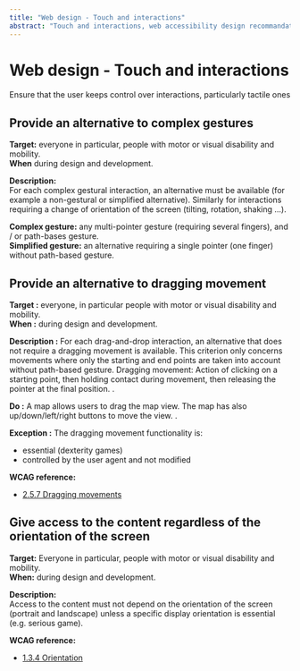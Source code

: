 ```yaml
---
title: "Web design - Touch and interactions"
abstract: "Touch and interactions, web accessibility design recommandations"
---
```


# Web design - Touch and interactions

<p class="lead">Ensure that the user keeps control over interactions, particularly tactile ones</p>




## Provide an alternative to complex gestures

**Target:** everyone in particular, people with motor or visual disability and mobility.  
**When** during design and development.

**Description:**  
For each complex gestural interaction, an alternative must be available (for example a non-gestural or simplified alternative).
Similarly for interactions requiring a change of orientation of the screen (tilting, rotation, shaking ...).

**Complex gesture:** any multi-pointer gesture (requiring several fingers), and / or path-bases gesture.  
**Simplified gesture:** an alternative requiring a single pointer (one finger) without path-based gesture.

## Provide an alternative to dragging movement

**Target&nbsp;:** everyone, in particular people with motor or visual disability and mobility.     
**When&nbsp;:** during design and development.

**Description&nbsp;:** 
For each drag-and-drop interaction, an alternative that does not require a dragging movement is available. 
This criterion only concerns movements where only the starting and end points are taken into account without path-based gesture. 
Dragging movement: Action of clicking on a starting point, then holding contact during movement, then releasing the pointer at the final position. . 

**Do&nbsp;:** 
A map allows users to drag the map view. The map has also up/down/left/right buttons to move the view. . 

**Exception&nbsp;:** 
The dragging movement functionality is: 
- essential (dexterity games) 
- controlled by the user agent and not modified 

**<abbr>WCAG</abbr> reference:**  
- <a href="https://www.w3.org/WAI/WCAG22/Understanding/dragging-movements">2.5.7 Dragging movements</a>


## Give access to the content regardless of the orientation of the screen

**Target:** Everyone in particular, people with motor or visual disability and mobility.   
**When:** during design and development.

**Description:**  
Access to the content must not depend on the orientation of the screen (portrait and landscape) unless a specific display orientation is essential (e.g. serious game).

**<abbr>WCAG</abbr> reference:**  
- <a href="https://www.w3.org/TR/WCAG22/#orientation">1.3.4 Orientation</a>
